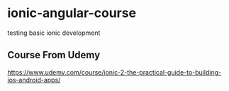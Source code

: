 # ionic-angular-course
testing basic ionic development

Course From Udemy
-----------------
https://www.udemy.com/course/ionic-2-the-practical-guide-to-building-ios-android-apps/

